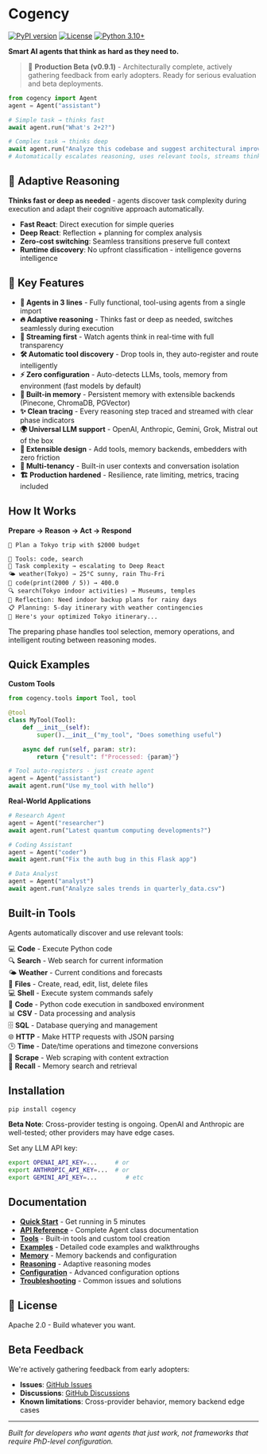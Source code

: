 # Cogency

[![PyPI version](https://badge.fury.io/py/cogency.svg)](https://badge.fury.io/py/cogency)
[![License](https://img.shields.io/badge/License-Apache_2.0-blue.svg)](https://opensource.org/licenses/Apache-2.0)
[![Python 3.10+](https://img.shields.io/badge/python-3.10+-blue.svg)](https://www.python.org/downloads/)

**Smart AI agents that think as hard as they need to.**

> 🚧 **Production Beta (v0.9.1)** - Architecturally complete, actively gathering feedback from early adopters. Ready for serious evaluation and beta deployments.

```python
from cogency import Agent
agent = Agent("assistant")

# Simple task → thinks fast
await agent.run("What's 2+2?")

# Complex task → thinks deep
await agent.run("Analyze this codebase and suggest architectural improvements")
# Automatically escalates reasoning, uses relevant tools, streams thinking
```

## 🧠 Adaptive Reasoning

**Thinks fast or deep as needed** - agents discover task complexity during execution and adapt their cognitive approach automatically.

- **Fast React**: Direct execution for simple queries
- **Deep React**: Reflection + planning for complex analysis
- **Zero-cost switching**: Seamless transitions preserve full context
- **Runtime discovery**: No upfront classification - intelligence governs intelligence

## 🚀 Key Features

- **🤖 Agents in 3 lines** - Fully functional, tool-using agents from a single import
- **🔥 Adaptive reasoning** - Thinks fast or deep as needed, switches seamlessly during execution
- **🌊 Streaming first** - Watch agents think in real-time with full transparency
- **🛠️ Automatic tool discovery** - Drop tools in, they auto-register and route intelligently
- **⚡️ Zero configuration** - Auto-detects LLMs, tools, memory from environment (fast models by default)
- **🧠 Built-in memory** - Persistent memory with extensible backends (Pinecone, ChromaDB, PGVector)
- **✨ Clean tracing** - Every reasoning step traced and streamed with clear phase indicators
- **🌍 Universal LLM support** - OpenAI, Anthropic, Gemini, Grok, Mistral out of the box
- **🧩 Extensible design** - Add tools, memory backends, embedders with zero friction
- **👥 Multi-tenancy** - Built-in user contexts and conversation isolation
- **🏗️ Production hardened** - Resilience, rate limiting, metrics, tracing included

## How It Works

**Prepare → Reason → Act → Respond**

```
👤 Plan a Tokyo trip with $2000 budget

🔧 Tools: code, search
🧠 Task complexity → escalating to Deep React
🌤️ weather(Tokyo) → 25°C sunny, rain Thu-Fri
🧮 code(print(2000 / 5)) → 400.0
🔍 search(Tokyo indoor activities) → Museums, temples
💭 Reflection: Need indoor backup plans for rainy days
📋 Planning: 5-day itinerary with weather contingencies
🤖 Here's your optimized Tokyo itinerary...
```

The preparing phase handles tool selection, memory operations, and intelligent routing between reasoning modes.

## Quick Examples

**Custom Tools**

```python
from cogency.tools import Tool, tool

@tool
class MyTool(Tool):
    def __init__(self):
        super().__init__("my_tool", "Does something useful")

    async def run(self, param: str):
        return {"result": f"Processed: {param}"}

# Tool auto-registers - just create agent
agent = Agent("assistant")
await agent.run("Use my_tool with hello")
```

**Real-World Applications**

```python
# Research Agent
agent = Agent("researcher")
await agent.run("Latest quantum computing developments?")

# Coding Assistant
agent = Agent("coder")
await agent.run("Fix the auth bug in this Flask app")

# Data Analyst
agent = Agent("analyst")
await agent.run("Analyze sales trends in quarterly_data.csv")
```

## Built-in Tools

Agents automatically discover and use relevant tools:

💻 **Code** - Execute Python code  
🔍 **Search** - Web search for current information  
🌤️ **Weather** - Current conditions and forecasts  
📁 **Files** - Create, read, edit, list, delete files  
💻 **Shell** - Execute system commands safely  
🐍 **Code** - Python code execution in sandboxed environment  
📊 **CSV** - Data processing and analysis  
🗄️ **SQL** - Database querying and management  
🌐 **HTTP** - Make HTTP requests with JSON parsing  
🕒 **Time** - Date/time operations and timezone conversions  
🔗 **Scrape** - Web scraping with content extraction  
🧠 **Recall** - Memory search and retrieval

## Installation

```bash
pip install cogency
```

**Beta Note**: Cross-provider testing is ongoing. OpenAI and Anthropic are well-tested; other providers may have edge cases.

Set any LLM API key:

```bash
export OPENAI_API_KEY=...     # or
export ANTHROPIC_API_KEY=...  # or
export GEMINI_API_KEY=...        # etc
```

## Documentation

- **[Quick Start](docs/quickstart.md)** - Get running in 5 minutes
- **[API Reference](docs/api.md)** - Complete Agent class documentation
- **[Tools](docs/tools.md)** - Built-in tools and custom tool creation
- **[Examples](docs/examples.md)** - Detailed code examples and walkthroughs
- **[Memory](docs/memory.md)** - Memory backends and configuration
- **[Reasoning](docs/reasoning.md)** - Adaptive reasoning modes
- **[Configuration](docs/configuration.md)** - Advanced configuration options
- **[Troubleshooting](docs/troubleshooting.md)** - Common issues and solutions

## 📄 License

Apache 2.0 - Build whatever you want.

## Beta Feedback

We're actively gathering feedback from early adopters:

- **Issues**: [GitHub Issues](https://github.com/iteebz/cogency/issues)
- **Discussions**: [GitHub Discussions](https://github.com/iteebz/cogency/discussions)
- **Known limitations**: Cross-provider behavior, memory backend edge cases

---

_Built for developers who want agents that just work, not frameworks that require PhD-level configuration._

